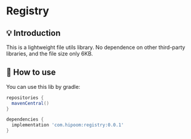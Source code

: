 # Registry 


## 💡 Introduction
This is a lightweight file utils library.
No dependence on other third-party libraries, and the file size only 6KB.

## 🔨 How to use
You can use this lib by gradle:
```groovy
repositories {
  mavenCentral()
}

dependencies {
  implementation 'com.hipoom:registry:0.0.1'
}
```
